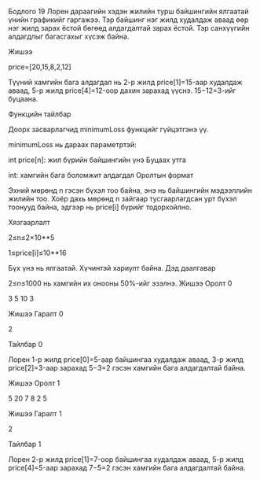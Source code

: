 Бодлого 19
Лорен дараагийн хэдэн жилийн турш байшингийн ялгаатай үнийн графикийг гаргажээ. Тэр байшинг нэг жилд худалдаж аваад өөр нэг жилд зарах ёстой бөгөөд алдагдалтай зарах ёстой. Тэр санхүүгийн алдагдлыг багасгахыг хүсэж байна.

Жишээ

price=[20,15,8,2,12]

Түүний хамгийн бага алдагдал нь 2-р жилд price[1]=15-аар худалдаж аваад, 5-р жилд price[4]=12-оор дахин зарахад үүснэ. 15−12=3-ийг буцаана.

Функцийн тайлбар

Доорх засварлагчид minimumLoss функцийг гүйцэтгэнэ үү.

minimumLoss нь дараах параметртэй:

int price[n]: жил бүрийн байшингийн үнэ Буцаах утга

int: хамгийн бага боломжит алдагдал Оролтын формат

Эхний мөрөнд n гэсэн бүхэл тоо байна, энэ нь байшингийн мэдээллийн жилийн тоо. Хоёр дахь мөрөнд n зайгаар тусгаарлагдсан урт бүхэл тоонууд байна, эдгээр нь price[i] бүрийг тодорхойлно.

Хязгаарлалт

2≤n≤2×10**5

1≤price[i]≤10**16

Бүх үнэ нь ялгаатай. Хүчинтэй хариулт байна. Дэд даалгавар

2≤n≤1000 нь хамгийн их онооны 50%-ийг эзэлнэ. Жишээ Оролт 0

3 5 10 3

Жишээ Гаралт 0

2

Тайлбар 0

Лорен 1-р жилд price[0]=5-аар байшингаа худалдаж аваад, 3-р жилд price[2]=3-аар зарахад 5−3=2 гэсэн хамгийн бага алдагдалтай байна.

Жишээ Оролт 1

5 20 7 8 2 5

Жишээ Гаралт 1

2

Тайлбар 1

Лорен 2-р жилд price[1]=7-оор байшингаа худалдаж аваад, 5-р жилд price[4]=5-аар зарахад 7−5=2 гэсэн хамгийн бага алдагдалтай байна.